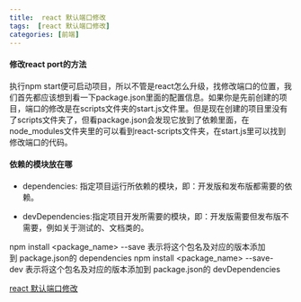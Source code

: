 ```yaml
---
title:  react 默认端口修改
tags:  [react 默认端口修改]
categories: [前端]
---
```


#### 修改react port的方法

执行npm start便可启动项目，所以不管是react怎么升级，找修改端口的位置，我们首先都应该想到看一下package.json里面的配置信息。如果你是先前创建的项目，端口的修改是在scripts文件夹的start.js文件里。但是现在创建的项目里没有了scripts文件夹了，但看package.json会发现它放到了依赖里面，在node_modules文件夹里的可以看到react-scripts文件夹，在start.js里可以找到修改端口的代码。

#### 依赖的模块放在哪
* dependencies: 指定项目运行所依赖的模块，即：开发版和发布版都需要的依赖。

* devDependencies:指定项目开发所需要的模块，即：开发版需要但发布版不需要，例如关于测试的、文档类的。


npm install <package_name> --save 表示将这个包名及对应的版本添加到 package.json的 dependencies
npm install <package_name> --save-dev 表示将这个包名及对应的版本添加到 package.json的 devDependencies


	

[react 默认端口修改](https://blog.csdn.net/weixin_37242696/article/details/80654508)